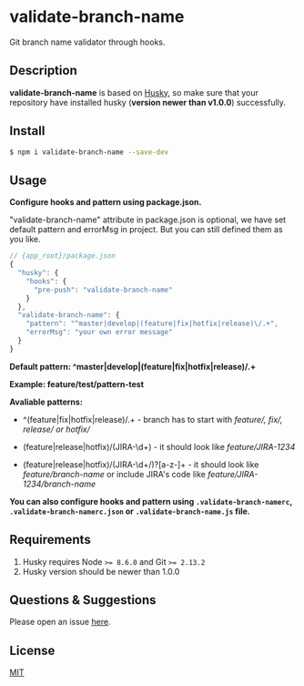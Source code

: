 # validate-branch-name

Git branch name validator through hooks.

## Description

**validate-branch-name** is based on [Husky](https://github.com/typicode/husky), so make sure that your repository have installed husky (**version newer than v1.0.0**) successfully.

<!--
Description here.
-->

## Install

```bash
$ npm i validate-branch-name --save-dev
```

## Usage

**Configure hooks and pattern using package.json.**

"validate-branch-name" attribute in package.json is optional, we have set default pattern and errorMsg in project. But you can still defined them as you like.

```js
// {app_root}/package.json
{
  "husky": {
    "hooks": {
      "pre-push": "validate-branch-name"
    }
  },
  "validate-branch-name": {
    "pattern": "^master|develop|(feature|fix|hotfix|release)\/.+",
    "errorMsg": "your own error message"
  }
}
```

**Default pattern: ^master|develop|(feature|fix|hotfix|release)\/.+**

**Example: feature/test/pattern-test**

**Avaliable patterns:**

- ^(feature|fix|hotfix|release)\/.+ - branch has to start with _feature/, fix/, release/ or hotfix/_

* (feature|release|hotfix)\/(JIRA-\d+) - it should look like _feature/JIRA-1234_

- (feature|release|hotfix)\/(JIRA-\d+\/)?[a-z-]+ - it should look like _feature/branch-name_ or include JIRA's code like _feature/JIRA-1234/branch-name_

**You can also configure hooks and pattern using `.validate-branch-namerc`, `.validate-branch-namerc.json` or `.validate-branch-name.js` file.**

## Requirements

1. Husky requires Node `>= 8.6.0` and Git `>= 2.13.2`
2. Husky version should be newer than 1.0.0

## Questions & Suggestions

Please open an issue [here](https://github.com/JsonMa/validate-branch-name/issues).

## License

[MIT](LICENSE)
